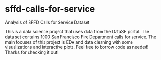# sffd-calls-for-service
Analysis of SFFD Calls for Service Dataset

This is a data science project that uses data from the DataSF portal. The data set contains 1000 San Francisco Fire Department calls for service. The main focuses of this project is EDA and data cleaning with some visualizations and interactive plots. Feel free to borrow code as needed! Thanks for checking it out!
